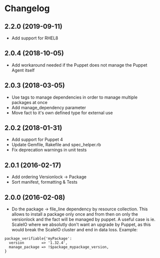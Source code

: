 # Changelog

## 2.2.0 (2019-09-11)
* Add support for RHEL8

## 2.0.4 (2018-10-05)
* Add workaround needed if the Puppet does not manage the Puppet Agent itself

## 2.0.3 (2018-03-05)
* Use tags to manage dependencies in order to manage multiple packages at once
* Add manage_dependency parameter
* Move fact to it's own defined type for external use

## 2.0.2 (2018-01-31)
* Add support for Puppet 4
* Update Gemfile, Rakefile and spec_helper.rb
* Fix deprecation warnings in unit tests

## 2.0.1 (2016-02-17)
* Add ordering Versionlock -> Package
* Sort manifest, formatting & Tests

## 2.0.0 (2016-02-08)
* Do the package -> file_line dependency by resource collection. This allows to install a package only once and from then on only the versionlock and the fact will be managed by puppet. A useful case is ie. ScaleIO where we absolutly don't want an upgrade by Puppet, as this would break the ScaleIO cluster and end in data loss. Example:

```puppet
package_verifiable{'myPackage':
  version        => '1.32.4',
  manage_package => !$package_mypackage_version,
}
```
